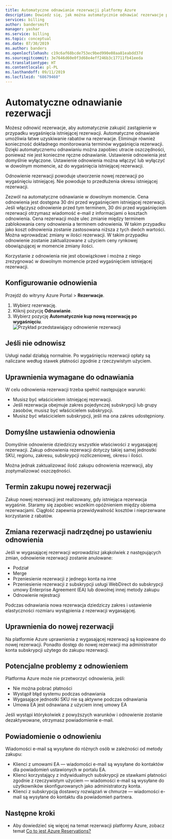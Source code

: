 ```yaml
---
title: Automatyczne odnawianie rezerwacji platformy Azure
description: Dowiedz się, jak można automatycznie odnawiać rezerwacje platformy Azure, aby kontynuować korzystanie z rabatów na rezerwację.
services: billing
author: bandersmsft
manager: yashar
ms.service: billing
ms.topic: conceptual
ms.date: 07/30/2019
ms.author: banders
ms.openlocfilehash: c19c6af68bcde753ec9bed990e08aa81eabdd37d
ms.sourcegitcommit: 3e7646d60e0f3d68e4eff246b3c17711fb41eeda
ms.translationtype: HT
ms.contentlocale: pl-PL
ms.lasthandoff: 09/11/2019
ms.locfileid: "68679460"
---
```

# <a name="automatically-renew-reservations"></a>Automatyczne odnawianie rezerwacji

Możesz odnowić rezerwacje, aby automatycznie zakupić zastąpienie w przypadku wygaśnięcia istniejącej rezerwacji. Automatyczne odnawianie umożliwia łatwe uzyskiwanie rabatów na rezerwacje. Eliminuje również konieczność dokładnego monitorowania terminów wygaśnięcia rezerwacji. Dzięki automatycznemu odnawianiu można zapobiec utracie oszczędności, ponieważ nie jest konieczne ręczne odnawianie. Ustawienie odnowienia jest domyślnie wyłączone. Ustawienie odnowienia można włączyć lub wyłączyć w dowolnym momencie, aż do wygaśnięcia istniejącej rezerwacji.

Odnowienie rezerwacji powoduje utworzenie nowej rezerwacji po wygaśnięciu istniejącej. Nie powoduje to przedłużenia okresu istniejącej rezerwacji.

Zezwól na automatyczne odnawianie w dowolnym momencie. Cena odnowienia jest dostępna 30 dni przed wygaśnięciem istniejącej rezerwacji. Jeśli włączysz odnowienie przed tym terminem, 30 dni przed wygaśnięciem rezerwacji otrzymasz wiadomość e-mail z informacjami o kosztach odnowienia. Cena rezerwacji może ulec zmianie między terminem zablokowania ceny odnowienia a terminem odnowienia. W takim przypadku jako koszt odnowienia zostanie zastosowana niższa z tych dwóch wartości. Można wprowadzać zmiany w ilości rezerwacji. W takim przypadku odnowienie zostanie zaktualizowane z użyciem ceny rynkowej obowiązującej w momencie zmiany ilości.

Korzystanie z odnowienia nie jest obowiązkowe i można z niego zrezygnować w dowolnym momencie przed wygaśnięciem istniejącej rezerwacji.

## <a name="set-up-renewal"></a>Konfigurowanie odnowienia

Przejdź do witryny Azure Portal > **Rezerwacje**.

1. Wybierz rezerwację.
2. Kliknij pozycję **Odnawianie**.
3. Wybierz pozycję **Automatycznie kup nową rezerwację po wygaśnięciu**.  
  ![Przykład przedstawiający odnowienie rezerwacji](./media/billing-reservation-renew/reservation-renewal.png)

## <a name="if-you-dont-renew"></a>Jeśli nie odnowisz

Usługi nadal działają normalnie. Po wygaśnięciu rezerwacji opłaty są naliczane według stawek płatności zgodnie z rzeczywistym użyciem.

## <a name="required-renewal-permissions"></a>Uprawnienia wymagane do odnawiania

W celu odnowienia rezerwacji trzeba spełnić następujące warunki:

- Musisz być właścicielem istniejącej rezerwacji.
- Jeśli rezerwacja obejmuje zakres pojedynczej subskrypcji lub grupy zasobów, musisz być właścicielem subskrypcji.
- Musisz być właścicielem subskrypcji, jeśli ma ona zakres udostępniony.

## <a name="default-renewal-settings"></a>Domyślne ustawienia odnowienia

Domyślnie odnowienie dziedziczy wszystkie właściwości z wygasającej rezerwacji. Zakup odnowienia rezerwacji dotyczy takiej samej jednostki SKU, regionu, zakresu, subskrypcji rozliczeniowej, okresu i ilości.

Można jednak zaktualizować ilość zakupu odnowienia rezerwacji, aby zoptymalizować oszczędności.

## <a name="when-the-new-reservation-is-purchased"></a>Termin zakupu nowej rezerwacji

Zakup nowej rezerwacji jest realizowany, gdy istniejąca rezerwacja wygaśnie. Staramy się zapobiec wszelkim opóźnieniem między obiema rezerwacjami. Ciągłość zapewnia przewidywalność kosztów i nieprzerwane korzystanie z rabatów.

## <a name="changing-parent-reservation-after-setting-renewal"></a>Zmiana rezerwacji nadrzędnej po ustawieniu odnowienia

Jeśli w wygasającej rezerwacji wprowadzisz jakąkolwiek z następujących zmian, odnowienie rezerwacji zostanie anulowane:

- Podział
- Merge
- Przeniesienie rezerwacji z jednego konta na inne
- Przeniesienie rezerwacji z subskrypcji usługi WebDirect do subskrypcji umowy Enterprise Agreement (EA) lub dowolnej innej metody zakupu
- Odnowienie rejestracji

Podczas odnawiania nowa rezerwacja dziedziczy zakres i ustawienie elastyczności rozmiaru wystąpienia z rezerwacji wygasającej.

## <a name="new-reservation-permissions"></a>Uprawnienia do nowej rezerwacji

Na platformie Azure uprawnienia z wygasającej rezerwacji są kopiowane do nowej rezerwacji. Ponadto dostęp do nowej rezerwacji ma administrator konta subskrypcji użytego do zakupu rezerwacji.

## <a name="potential-renewal-problems"></a>Potencjalne problemy z odnowieniem

Platforma Azure może nie przetworzyć odnowienia, jeśli:

- Nie można pobrać płatności
- Wystąpił błąd systemu podczas odnawiania
- Wygasające jednostki SKU nie są aktywne podczas odnawiania
- Umowa EA jest odnawiana z użyciem innej umowy EA

Jeśli wystąpi którykolwiek z powyższych warunków i odnowienie zostanie dezaktywowane, otrzymasz powiadomienie e-mail.

## <a name="renewal-notification"></a>Powiadomienie o odnowieniu

Wiadomości e-mail są wysyłane do różnych osób w zależności od metody zakupu:

- Klienci z umowami EA — wiadomości e-mail są wysyłane do kontaktów dla powiadomień ustawionych w portalu EA.
- Klienci korzystający z indywidualnych subskrypcji ze stawkami płatności zgodnie z rzeczywistym użyciem — wiadomości e-mail są wysyłane do użytkowników skonfigurowanych jako administratorzy konta.
- Klienci z subskrypcją dostawcy rozwiązań w chmurze — wiadomości e-mail są wysyłane do kontaktu dla powiadomień partnera.

## <a name="next-steps"></a>Następne kroki
- Aby dowiedzieć się więcej na temat rezerwacji platformy Azure, zobacz temat [Co to jest Azure Reservations?](billing-save-compute-costs-reservations.md)
